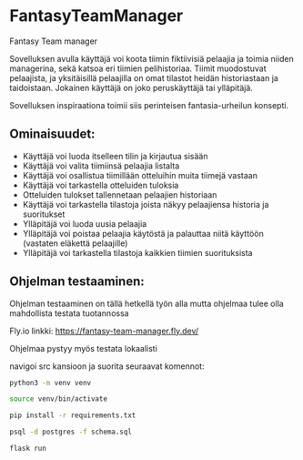 # FantasyTeamManager
Fantasy Team manager

Sovelluksen avulla käyttäjä voi koota tiimin fiktiivisiä pelaajia ja toimia niiden managerina, sekä katsoa eri tiimien pelihistoriaa.
Tiimit muodostuvat pelaajista, ja yksitäisillä pelaajilla on omat tilastot heidän historiastaan ja taidoistaan.
Jokainen käyttäjä on joko peruskäyttäjä tai ylläpitäjä.

Sovelluksen inspiraationa toimii siis perinteisen fantasia-urheilun konsepti. 

## Ominaisuudet:
- Käyttäjä voi luoda itselleen tilin ja kirjautua sisään
- Käyttäjä voi valita tiimiinsä pelaajia listalta
- Käyttäjä voi osallistua tiimillään otteluihin muita tiimejä vastaan
- Käyttäjä voi tarkastella otteluiden tuloksia
- Otteluiden tulokset tallennetaan pelaajien historiaan
- Käyttäjä voi tarkastella tilastoja joista näkyy pelaajiensa historia ja suoritukset
- Ylläpitäjä voi luoda uusia pelaajia
- Ylläpitäjä voi poistaa pelaajia käytöstä ja palauttaa niitä käyttöön (vastaten eläkettä pelaajille)
- Ylläpitäjä voi tarkastella tilastoja kaikkien tiimien suorituksista

## Ohjelman testaaminen:
Ohjelman testaaminen on tällä hetkellä työn alla mutta ohjelmaa tulee olla mahdollista testata tuotannossa 

Fly.io linkki: https://fantasy-team-manager.fly.dev/

Ohjelmaa pystyy myös testata lokaalisti 

navigoi src kansioon ja suorita seuraavat komennot:
```bash
python3 -m venv venv
```

```bash
source venv/bin/activate
```

```bash
pip install -r requirements.txt
```

```bash
psql -d postgres -f schema.sql
```

```bash
flask run
```
